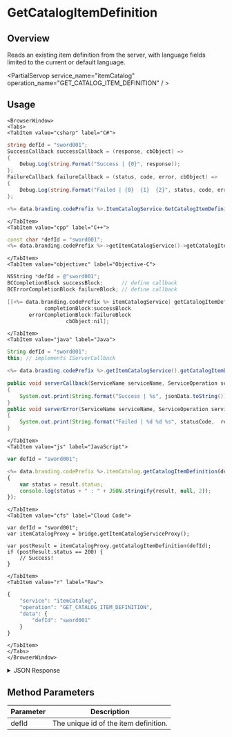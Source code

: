 # GetCatalogItemDefinition
## Overview
Reads an existing item definition from the server, with language fields limited to the current or default language.

<PartialServop service_name="itemCatalog" operation_name="GET_CATALOG_ITEM_DEFINITION" / >

## Usage

```mdx-code-block
<BrowserWindow>
<Tabs>
<TabItem value="csharp" label="C#">
```

```csharp
string defId = "sword001";
SuccessCallback successCallback = (response, cbObject) =>
{
    Debug.Log(string.Format("Success | {0}", response));
};
FailureCallback failureCallback = (status, code, error, cbObject) =>
{
    Debug.Log(string.Format("Failed | {0}  {1}  {2}", status, code, error));
};

<%= data.branding.codePrefix %>.ItemCatalogService.GetCatalogItemDefinition(defId, successCallback, failureCallback);
```

```mdx-code-block
</TabItem>
<TabItem value="cpp" label="C++">
```

```cpp
const char *defId = "sword001";
<%= data.branding.codePrefix %>->getItemCatalogService()->getCatalogItemDefinition(defId, this);
```

```mdx-code-block
</TabItem>
<TabItem value="objectivec" label="Objective-C">
```

```objectivec
NSString *defId = @"sword001";
BCCompletionBlock successBlock;      // define callback
BCErrorCompletionBlock failureBlock; // define callback

[[<%= data.branding.codePrefix %> itemCatalogService] getCatalogItemDefinition:defId
            completionBlock:successBlock
       errorCompletionBlock:failureBlock
                   cbObject:nil];
```

```mdx-code-block
</TabItem>
<TabItem value="java" label="Java">
```

```java
String defId = "sword001";
this; // implements IServerCallback

<%= data.branding.codePrefix %>.getItemCatalogService().getCatalogItemDefinition(defId, this);

public void serverCallback(ServiceName serviceName, ServiceOperation serviceOperation, JSONObject jsonData)
{
    System.out.print(String.format("Success | %s", jsonData.toString()));
}
public void serverError(ServiceName serviceName, ServiceOperation serviceOperation, int statusCode, int reasonCode, String jsonError)
{
    System.out.print(String.format("Failed | %d %d %s", statusCode,  reasonCode, jsonError.toString()));
}
```

```mdx-code-block
</TabItem>
<TabItem value="js" label="JavaScript">
```

```javascript
var defId = "sword001";

<%= data.branding.codePrefix %>.itemCatalog.getCatalogItemDefinition(defId, result =>
{
    var status = result.status;
    console.log(status + " : " + JSON.stringify(result, null, 2));
});
```

```mdx-code-block
</TabItem>
<TabItem value="cfs" label="Cloud Code">
```

```cfscript
var defId = "sword001";
var itemCatalogProxy = bridge.getItemCatalogServiceProxy();

var postResult = itemCatalogProxy.getCatalogItemDefinition(defId);
if (postResult.status == 200) {
    // Success!
}
```

```mdx-code-block
</TabItem>
<TabItem value="r" label="Raw">
```

```r
{
	"service": "itemCatalog",
	"operation": "GET_CATALOG_ITEM_DEFINITION",
	"data": {
		"defId": "sword001"
	}
}
```

```mdx-code-block
</TabItem>
</Tabs>
</BrowserWindow>
```

<details>
<summary>JSON Response</summary>

```json
{
  "data": {
    "defId": "boost_rapidfire",
    "name": "Rapid Fire",
    "desc": "Rapid fire for the next match.",
    "type": "ITEM",
    "category": "boost",
    "tags": null,
    "buyPrice": {
      "coins": 200
    },
    "sellPrice": {
      "coins": 400
    },
    "image": null,
    "resourceGroup": null,
    "resourceTag": null,
    "meta": {},
    "initData": {},
    "pState": "PUBLISHED",
    "publishedAt": 1566850042148,
    "createdAt": 1566849704195,
    "updatedAt": 1566850232538,
    "version": 4,
    "stackable": false,
    "consumable": false,
    "uses": null,
    "coolDownSecs": 0,
    "recoverySecs": 0,
    "activatable": true,
    "statusName": "boosted",
    "activeSecs": 900000,
    "tradable": true,
    "blockchain": false,
    "blockchainDefId": null
  },
  "status": 200
}
```
</details>

## Method Parameters
Parameter | Description
--------- | -----------
defId | The unique id of the item definition. 


